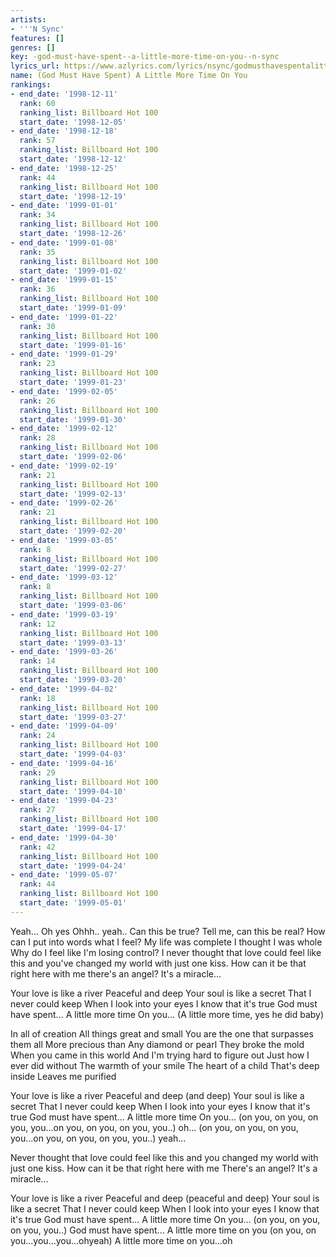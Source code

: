 ```yaml
---
artists:
- '''N Sync'
features: []
genres: []
key: -god-must-have-spent--a-little-more-time-on-you--n-sync
lyrics_url: https://www.azlyrics.com/lyrics/nsync/godmusthavespentalittlemoretimeonyou.html
name: (God Must Have Spent) A Little More Time On You
rankings:
- end_date: '1998-12-11'
  rank: 60
  ranking_list: Billboard Hot 100
  start_date: '1998-12-05'
- end_date: '1998-12-18'
  rank: 57
  ranking_list: Billboard Hot 100
  start_date: '1998-12-12'
- end_date: '1998-12-25'
  rank: 44
  ranking_list: Billboard Hot 100
  start_date: '1998-12-19'
- end_date: '1999-01-01'
  rank: 34
  ranking_list: Billboard Hot 100
  start_date: '1998-12-26'
- end_date: '1999-01-08'
  rank: 35
  ranking_list: Billboard Hot 100
  start_date: '1999-01-02'
- end_date: '1999-01-15'
  rank: 36
  ranking_list: Billboard Hot 100
  start_date: '1999-01-09'
- end_date: '1999-01-22'
  rank: 30
  ranking_list: Billboard Hot 100
  start_date: '1999-01-16'
- end_date: '1999-01-29'
  rank: 23
  ranking_list: Billboard Hot 100
  start_date: '1999-01-23'
- end_date: '1999-02-05'
  rank: 26
  ranking_list: Billboard Hot 100
  start_date: '1999-01-30'
- end_date: '1999-02-12'
  rank: 28
  ranking_list: Billboard Hot 100
  start_date: '1999-02-06'
- end_date: '1999-02-19'
  rank: 21
  ranking_list: Billboard Hot 100
  start_date: '1999-02-13'
- end_date: '1999-02-26'
  rank: 21
  ranking_list: Billboard Hot 100
  start_date: '1999-02-20'
- end_date: '1999-03-05'
  rank: 8
  ranking_list: Billboard Hot 100
  start_date: '1999-02-27'
- end_date: '1999-03-12'
  rank: 8
  ranking_list: Billboard Hot 100
  start_date: '1999-03-06'
- end_date: '1999-03-19'
  rank: 12
  ranking_list: Billboard Hot 100
  start_date: '1999-03-13'
- end_date: '1999-03-26'
  rank: 14
  ranking_list: Billboard Hot 100
  start_date: '1999-03-20'
- end_date: '1999-04-02'
  rank: 18
  ranking_list: Billboard Hot 100
  start_date: '1999-03-27'
- end_date: '1999-04-09'
  rank: 24
  ranking_list: Billboard Hot 100
  start_date: '1999-04-03'
- end_date: '1999-04-16'
  rank: 29
  ranking_list: Billboard Hot 100
  start_date: '1999-04-10'
- end_date: '1999-04-23'
  rank: 27
  ranking_list: Billboard Hot 100
  start_date: '1999-04-17'
- end_date: '1999-04-30'
  rank: 42
  ranking_list: Billboard Hot 100
  start_date: '1999-04-24'
- end_date: '1999-05-07'
  rank: 44
  ranking_list: Billboard Hot 100
  start_date: '1999-05-01'
---
```


Yeah...
Oh yes
Ohhh.. yeah..
Can this be true?
Tell me, can this be real?
How can I put into words what I feel?
My life was complete
I thought I was whole
Why do I feel like I'm losing control?
I never thought that love could feel like this
and you've changed my world with just one kiss.
How can it be that right here with me
there's an angel?
It's a miracle...

Your love is like a river
Peaceful and deep
Your soul is like a secret
That I never could keep
When I look into your eyes
I know that it's true
God must have spent...
A little more time
On you...
(A little more time, yes he did baby)

In all of creation
All things great and small
You are the one that surpasses them all
More precious than
Any diamond or pearl
They broke the mold
When you came in this world
And I'm trying hard to figure out
Just how I ever did without
The warmth of your smile
The heart of a child
That's deep inside
Leaves me purified

Your love is like a river
Peaceful and deep (and deep)
Your soul is like a secret
That I never could keep
When I look into your eyes
I know that it's true
God must have spent...
A little more time
On you...
(on you, on you, on you, you...on you, on you, on you, you..) oh...
(on you, on you, on you, you...on you, on you, on you, you..) yeah...

Never thought that love could feel like this
and you changed my world with just one kiss.
How can it be that right here with me
There's an angel?
It's a miracle...

Your love is like a river
Peaceful and deep (peaceful and deep)
Your soul is like a secret
That I never could keep
When I look into your eyes
I know that it's true
God must have spent...
A little more time
On you...
(on you, on you, on you, you..)
God must have spent...
A little more time
on you
(on you, on you...you...you...ohyeah)
A little more time
on you...oh



